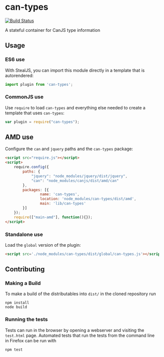 # can-types

[![Build Status](https://travis-ci.org/canjs/can-types.png?branch=master)](https://travis-ci.org/canjs/can-types)

A stateful container for CanJS type information

## Usage

### ES6 use

With StealJS, you can import this module directly in a template that is autorendered:

```js
import plugin from 'can-types';
```

### CommonJS use

Use `require` to load `can-types` and everything else
needed to create a template that uses `can-types`:

```js
var plugin = require("can-types");
```

## AMD use

Configure the `can` and `jquery` paths and the `can-types` package:

```html
<script src="require.js"></script>
<script>
	require.config({
	    paths: {
	        "jquery": "node_modules/jquery/dist/jquery",
	        "can": "node_modules/canjs/dist/amd/can"
	    },
	    packages: [{
		    	name: 'can-types',
		    	location: 'node_modules/can-types/dist/amd',
		    	main: 'lib/can-types'
	    }]
	});
	require(["main-amd"], function(){});
</script>
```

### Standalone use

Load the `global` version of the plugin:

```html
<script src='./node_modules/can-types/dist/global/can-types.js'></script>
```

## Contributing

### Making a Build

To make a build of the distributables into `dist/` in the cloned repository run

```
npm install
node build
```

### Running the tests

Tests can run in the browser by opening a webserver and visiting the `test.html` page.
Automated tests that run the tests from the command line in Firefox can be run with

```
npm test
```
